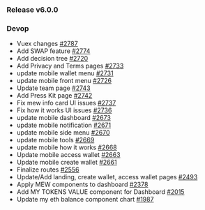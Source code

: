 ### Release v6.0.0

### Devop

- Vuex changes [#2787](https://github.com/MyEtherWallet/MyEtherWallet/pull/2787)
- Add SWAP feature [#2774](https://github.com/MyEtherWallet/MyEtherWallet/pull/2774)
- Add decision tree [#2720](https://github.com/MyEtherWallet/MyEtherWallet/pull/2720)
- Add Privacy and Terms pages [#2733](https://github.com/MyEtherWallet/MyEtherWallet/pull/2733)
- update mobile wallet menu [#2731](https://github.com/MyEtherWallet/MyEtherWallet/pull/2731)
- update mobile front menu [#2726](https://github.com/MyEtherWallet/MyEtherWallet/pull/2726)
- Update team page [#2743](https://github.com/MyEtherWallet/MyEtherWallet/pull/2743)
- Add Press Kit page [#2742](https://github.com/MyEtherWallet/MyEtherWallet/pull/2742)
- Fix mew info card UI issues [#2737](https://github.com/MyEtherWallet/MyEtherWallet/pull/2737)
- Fix how it works UI issues [#2736](https://github.com/MyEtherWallet/MyEtherWallet/pull/2736)
- update mobile dashboard [#2673](https://github.com/MyEtherWallet/MyEtherWallet/pull/2673)
- update mobile notification [#2671](https://github.com/MyEtherWallet/MyEtherWallet/pull/2671)
- update mobile side menu [#2670](https://github.com/MyEtherWallet/MyEtherWallet/pull/2670)
- update mobile tools [#2669](https://github.com/MyEtherWallet/MyEtherWallet/pull/2669)
- update mobile how it works [#2668](https://github.com/MyEtherWallet/MyEtherWallet/pull/2668)
- Update mobile access wallet [#2663](https://github.com/MyEtherWallet/MyEtherWallet/pull/2663)
- Update mobile create wallet [#2661](https://github.com/MyEtherWallet/MyEtherWallet/pull/2661)
- Finalize routes [#2556](https://github.com/MyEtherWallet/MyEtherWallet/pull/2556)
- Update/Add landing, create wallet, access wallet pages [#2493](https://github.com/MyEtherWallet/MyEtherWallet/pull/2493)
- Apply MEW components to dashboard [#2378](https://github.com/MyEtherWallet/MyEtherWallet/pull/2378)
- Add MY TOKENS VALUE component for Dashboard [#2015](https://github.com/MyEtherWallet/MyEtherWallet/pull/2015)
- Update my eth balance component chart [#1987](https://github.com/MyEtherWallet/MyEtherWallet/pull/1987)

